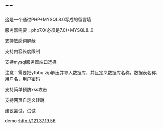 # --
这是一个通过PHP+MYSQL8.0写成的留言墙

服务器需要：php7.0(必须是7.0)+MYSQL8..0

支持敏感词屏蔽

支持内容长度限制

支持mysql服务器端口选择

注意：需要把yfbbq.zip解压并导入数据库，并且定义数据库名称，数据表名称，用户名，用户密码

支持简单预防xss攻击

支持网页自定义转跳

建议尝试，试试

demo  :http://121.37.19.56
